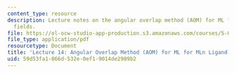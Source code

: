 ```yaml
---
content_type: resource
description: Lecture notes on the angular overlap method (AOM) for ML for MLn ligand
  fields.
file: https://ol-ocw-studio-app-production.s3.amazonaws.com/courses/5-04-principles-of-inorganic-chemistry-ii-fall-2008/59d53fa1066d532e0ef19014de2909b2_Lecture_14.pdf
file_type: application/pdf
resourcetype: Document
title: 'Lecture 14: Angular Overlap Method (AOM) for ML for MLn Ligand Fields'
uid: 59d53fa1-066d-532e-0ef1-9014de2909b2
---
```

